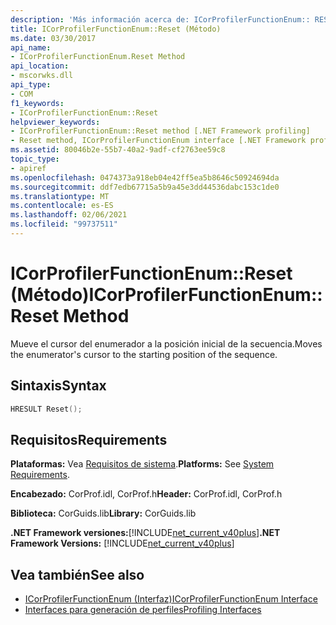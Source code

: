 ```yaml
---
description: 'Más información acerca de: ICorProfilerFunctionEnum:: RESET (método)'
title: ICorProfilerFunctionEnum::Reset (Método)
ms.date: 03/30/2017
api_name:
- ICorProfilerFunctionEnum.Reset Method
api_location:
- mscorwks.dll
api_type:
- COM
f1_keywords:
- ICorProfilerFunctionEnum::Reset
helpviewer_keywords:
- ICorProfilerFunctionEnum::Reset method [.NET Framework profiling]
- Reset method, ICorProfilerFunctionEnum interface [.NET Framework profiling]
ms.assetid: 80046b2e-55b7-40a2-9adf-cf2763ee59c8
topic_type:
- apiref
ms.openlocfilehash: 0474373a918eb04e42ff5ea5b8646c50924694da
ms.sourcegitcommit: ddf7edb67715a5b9a45e3dd44536dabc153c1de0
ms.translationtype: MT
ms.contentlocale: es-ES
ms.lasthandoff: 02/06/2021
ms.locfileid: "99737511"
---
```

# <a name="icorprofilerfunctionenumreset-method"></a><span data-ttu-id="1075d-103">ICorProfilerFunctionEnum::Reset (Método)</span><span class="sxs-lookup"><span data-stu-id="1075d-103">ICorProfilerFunctionEnum::Reset Method</span></span>

<span data-ttu-id="1075d-104">Mueve el cursor del enumerador a la posición inicial de la secuencia.</span><span class="sxs-lookup"><span data-stu-id="1075d-104">Moves the enumerator's cursor to the starting position of the sequence.</span></span>  
  
## <a name="syntax"></a><span data-ttu-id="1075d-105">Sintaxis</span><span class="sxs-lookup"><span data-stu-id="1075d-105">Syntax</span></span>  
  
```cpp  
HRESULT Reset();  
```  
  
## <a name="requirements"></a><span data-ttu-id="1075d-106">Requisitos</span><span class="sxs-lookup"><span data-stu-id="1075d-106">Requirements</span></span>  

 <span data-ttu-id="1075d-107">**Plataformas:** Vea [Requisitos de sistema](../../get-started/system-requirements.md).</span><span class="sxs-lookup"><span data-stu-id="1075d-107">**Platforms:** See [System Requirements](../../get-started/system-requirements.md).</span></span>  
  
 <span data-ttu-id="1075d-108">**Encabezado:** CorProf.idl, CorProf.h</span><span class="sxs-lookup"><span data-stu-id="1075d-108">**Header:** CorProf.idl, CorProf.h</span></span>  
  
 <span data-ttu-id="1075d-109">**Biblioteca:** CorGuids.lib</span><span class="sxs-lookup"><span data-stu-id="1075d-109">**Library:** CorGuids.lib</span></span>  
  
 <span data-ttu-id="1075d-110">**.NET Framework versiones:**[!INCLUDE[net_current_v40plus](../../../../includes/net-current-v40plus-md.md)]</span><span class="sxs-lookup"><span data-stu-id="1075d-110">**.NET Framework Versions:** [!INCLUDE[net_current_v40plus](../../../../includes/net-current-v40plus-md.md)]</span></span>  
  
## <a name="see-also"></a><span data-ttu-id="1075d-111">Vea también</span><span class="sxs-lookup"><span data-stu-id="1075d-111">See also</span></span>

- [<span data-ttu-id="1075d-112">ICorProfilerFunctionEnum (Interfaz)</span><span class="sxs-lookup"><span data-stu-id="1075d-112">ICorProfilerFunctionEnum Interface</span></span>](icorprofilerfunctionenum-interface.md)
- [<span data-ttu-id="1075d-113">Interfaces para generación de perfiles</span><span class="sxs-lookup"><span data-stu-id="1075d-113">Profiling Interfaces</span></span>](profiling-interfaces.md)
